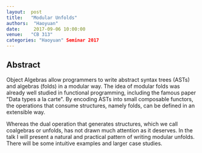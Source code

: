 ```yaml
--- 
layout:  post 
title:   "Modular Unfolds"
authors:  "Haoyuan"
date:     2017-09-06 10:00:00
venue:   "CB 313"
categories: "Haoyuan" Seminar 2017
--- 
```

## Abstract

Object Algebras allow programmers to write abstract syntax trees (ASTs) and
algebras (folds) in a modular way. The idea of modular folds was already
well
studied in functional programming, including the famous paper "Data types a
la
carte". By encoding ASTs into small composable functors, the operations that
consume structures, namely folds, can be defined in an extensible way.

Whereas the dual operation that generates structures, which we call
coalgebras
or unfolds, has not drawn much attention as it deserves. In the talk I will
present a natural and practical pattern of writing modular unfolds. There
will
be some intuitive examples and larger case studies.


